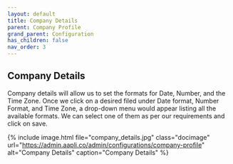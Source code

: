 ```yaml
---
layout: default
title: Company Details
parent: Company Profile
grand_parent: Configuration
has_children: false
nav_order: 3
---
```


## Company Details

Company details will allow us to set the formats for Date, Number, and the Time Zone. Once we click on a desired filed under Date format, Number Format, and Time Zone, a drop-down menu would appear listing all the available formats. We can select one of them as per our requirements and click on save. 

{% include image.html file="company_details.jpg" class="docimage" url="https://admin.aapli.co/admin/configurations/company-profile" alt="Company Details" caption="Company Details" %}